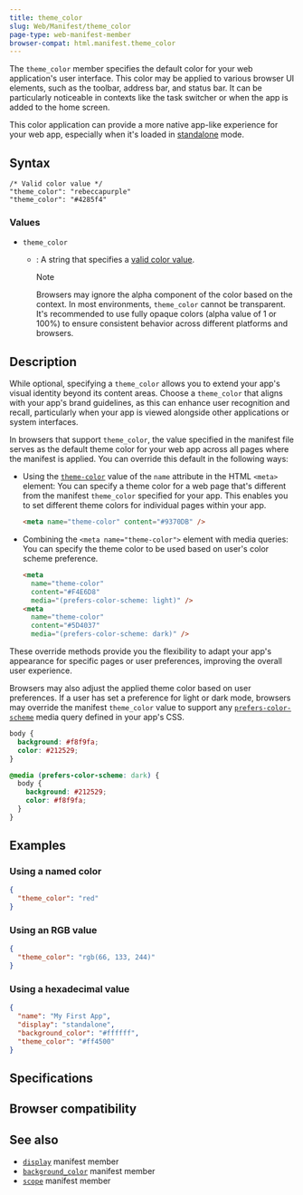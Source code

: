 ```yaml
---
title: theme_color
slug: Web/Manifest/theme_color
page-type: web-manifest-member
browser-compat: html.manifest.theme_color
---
```




The `theme_color` member specifies the default color for your web application's user interface.
This color may be applied to various browser UI elements, such as the toolbar, address bar, and status bar.
It can be particularly noticeable in contexts like the task switcher or when the app is added to the home screen.

This color application can provide a more native app-like experience for your web app, especially when it's loaded in [standalone](/Web/Manifest/display#standalone) mode.

## Syntax

```json-nolint
/* Valid color value */
"theme_color": "rebeccapurple"
"theme_color": "#4285f4"
```

### Values

- `theme_color`

  - : A string that specifies a [valid color value](/Web/CSS/color_value).

    > [!NOTE]
    > Browsers may ignore the alpha component of the color based on the context.
    > In most environments, `theme_color` cannot be transparent.
    > It's recommended to use fully opaque colors (alpha value of 1 or 100%) to ensure consistent behavior across different platforms and browsers.

## Description

While optional, specifying a `theme_color` allows you to extend your app's visual identity beyond its content areas.
Choose a `theme_color` that aligns with your app's brand guidelines, as this can enhance user recognition and recall, particularly when your app is viewed alongside other applications or system interfaces.

In browsers that support `theme_color`, the value specified in the manifest file serves as the default theme color for your web app across all pages where the manifest is applied.
You can override this default in the following ways:

- Using the [`theme-color`](/Web/HTML/Element/meta/name/theme-color) value of the `name` attribute in the HTML `<meta>` element: You can specify a theme color for a web page that's different from the manifest `theme_color` specified for your app. This enables you to set different theme colors for individual pages within your app.

  ```html
  <meta name="theme-color" content="#9370DB" />
  ```

- Combining the `<meta name="theme-color">` element with media queries: You can specify the theme color to be used based on user's color scheme preference.

  ```html
  <meta
    name="theme-color"
    content="#F4E6D8"
    media="(prefers-color-scheme: light)" />
  <meta
    name="theme-color"
    content="#5D4037"
    media="(prefers-color-scheme: dark)" />
  ```

These override methods provide you the flexibility to adapt your app's appearance for specific pages or user preferences, improving the overall user experience.

Browsers may also adjust the applied theme color based on user preferences.
If a user has set a preference for light or dark mode, browsers may override the manifest `theme_color` value to support any [`prefers-color-scheme`](/Web/CSS/@media/prefers-color-scheme) media query defined in your app's CSS.

```css
body {
  background: #f8f9fa;
  color: #212529;
}

@media (prefers-color-scheme: dark) {
  body {
    background: #212529;
    color: #f8f9fa;
  }
}
```

## Examples

### Using a named color

```json
{
  "theme_color": "red"
}
```

### Using an RGB value

```json
{
  "theme_color": "rgb(66, 133, 244)"
}
```

### Using a hexadecimal value

```json
{
  "name": "My First App",
  "display": "standalone",
  "background_color": "#ffffff",
  "theme_color": "#ff4500"
}
```

## Specifications



## Browser compatibility



## See also

- [`display`](/Web/Manifest/display) manifest member
- [`background_color`](/Web/Manifest/background_color) manifest member
- [`scope`](/Web/Manifest/scope) manifest member
